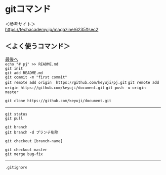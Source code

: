 # gitコマンド  
＜参考サイト＞  
https://techacademy.jp/magazine/6235#sec2

## ＜よく使うコマンド＞  
[最後へ](#fin)  
```echo "# pj" >> README.md```  
```git init```  
```git add README.md```  
```git commit -m "first commit"```  
```git remote add origin  https://github.com/keyuji/pj.git```
```git remote add origin https://github.com/keyuji/document.git``` 
```git push -u origin master```  

```git clone https://github.com/keyuji/document.git```  

---
```git status```  
```git pull```  


```git branch```  
```git branch -d ブランチ削除```  

```git checkout [branch-name]```  

```git checkout master```  
```git merge bug-fix```  

---

```.gitignore```  
<a name="fin"></a>
